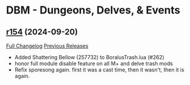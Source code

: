 # DBM - Dungeons, Delves, & Events

## [r154](https://github.com/DeadlyBossMods/DBM-Dungeons/tree/r154) (2024-09-20)
[Full Changelog](https://github.com/DeadlyBossMods/DBM-Dungeons/compare/r153...r154) [Previous Releases](https://github.com/DeadlyBossMods/DBM-Dungeons/releases)

- Added Shattering Bellow (257732) to BoralusTrash.lua (#262)  
- honor full module disable feature on all M+ and delve trash mods  
- Refix sporesong again. first it was a cast time, then it wasn't, then it is again.  
